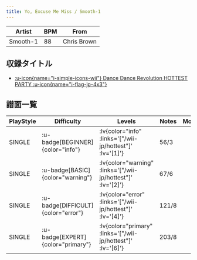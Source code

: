 ```yaml
---
title: Yo, Excuse Me Miss / Smooth-1
---
```


|Artist|BPM|From|
|------|---|----|
|Smooth-1|88|Chris Brown|

## 収録タイトル

- [ :u-icon{name="i-simple-icons-wii"} Dance Dance Revolution HOTTEST PARTY :u-icon{name="i-flag-jp-4x3"} ](/wii-jp/hottest)

## 譜面一覧

|PlayStyle|Difficulty|Levels|Notes|Movie|
|---------|----------|------|-----|-----|
|SINGLE| :u-badge[BEGINNER]{color="info"} | :lv{color="info" :links='["/wii-jp/hottest"]' :lv='[1]'} |56/3||
|SINGLE| :u-badge[BASIC]{color="warning"} | :lv{color="warning" :links='["/wii-jp/hottest"]' :lv='[2]'} |67/6||
|SINGLE| :u-badge[DIFFICULT]{color="error"} | :lv{color="error" :links='["/wii-jp/hottest"]' :lv='[4]'} |121/8||
|SINGLE| :u-badge[EXPERT]{color="primary"} | :lv{color="primary" :links='["/wii-jp/hottest"]' :lv='[6]'} |203/8||
